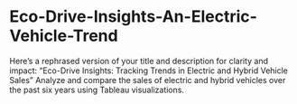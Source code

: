 # Eco-Drive-Insights-An-Electric-Vehicle-Trend
Here’s a rephrased version of your title and description for clarity and impact:  “Eco-Drive Insights: Tracking Trends in Electric and Hybrid Vehicle Sales” Analyze and compare the sales of electric and hybrid vehicles over the past six years using Tableau visualizations.
